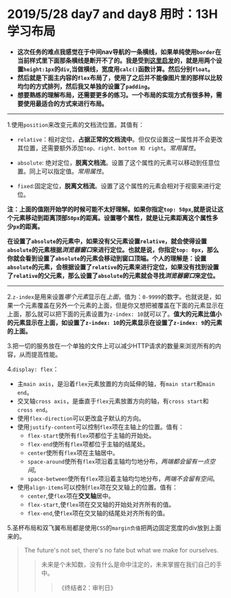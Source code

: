 # 2019/5/28 day7 and day8 用时：13H  学习布局
* **这次任务的难点我感觉在于中间nav导航的一条横线，如果单纯使用`border`在当前样式里下面那条横线是断开不了的。我是受到[这里启发](https://ask.csdn.net/questions/357215)的，就是用两个设置`height:1px`的`div`,当做横线，宽度用`calc()`函数计算。然后分别`float`。**
* **然后就是下面主内容的`flex`布局了，使用了之后并不能像图片里的那样以比较均匀的方式排列，然后我又单独的设置了`padding`。**
* **想要熟练的理解布局，还需要更多的练习。一个布局的实现方式有很多种，需要使用最适合的方式来进行布局。**

---
1.使用`position`来改变元素的文档流位置。其值有：
  * `relative`：相对定位，**占据正常的文档流中**。但仅仅设置这一属性并不会更改其位置，还需要额外添加`top、right、bottom 和 right`。*常用属性*。

  * `absolute`: 绝对定位，**脱离文档流**。设置了这个属性的元素可以移动到任意位置。同上可以指定值。*常用属性*。
  * `fixed`:固定定位，**脱离文档流**。设置了这个属性的元素会相对于视窗来进行定位。

**注：上面的值刚开始学的时候可能不太好理解。如果你指定`top: 50px`,就是说让这个元素移动到距离顶部`50px`的距离。设置哪个属性，就是让元素距离这个属性多少`px`的距离。**

**在设置了`absolute`的元素中，如果没有父元素设置`relative`，就会使得设置`absolute`的元素根据*浏览器窗口*来进行定位。也就是说，你指定`top: 0px`，那么你就会看到设置了`absolute`的元素会移动到窗口顶端。个人的理解是：设置`absolute`的元素，会根据设置了`relative`的元素来进行定位，如果没有找到设置了`relative`的父元素，那么设置了`absolute`的元素就会寻找*浏览器窗口*来定位。**

---

2.`z-index`是用来设置*哪个元素*显示在*上面*，值为：`0-9999`的数字。也就说是，如果一个元素覆盖在另外一个元素的上面，但是你又想把被覆盖在下面的元素显示在上面，那么就可以把下面的元素设置为`z-index: 10`就可以了。**值大的元素比值小的元素显示在上面，如设置了`z-index: 10`的元素显示在设置了`z-index: 9`的元素的上面。**

3.把一切的服务放在一个单独的文件上可以减少HTTP请求的数量来浏览所有的内容，从而提高性能。

4.`display: flex`：
  * 主`main axis`，是沿着`flex`元素放置的方向延伸的轴，有`main start`和`main end`。
  * 交叉轴`cross axis`，是垂直于`flex`元素放置方向的轴，有`cross start`和`cross end`。
  * 使用`flex-direction`可以更改盒子默认的方向。
  * 使用`justify-content`可以控制`flex`项在主轴上的位置。值有：
    * `flex-start`使所有`flex`项都位于主轴的开始处。
    * `flex-end`使所有`flex`项都位于主轴的结尾处。
    * `center`使所有`flex`项在主轴居中。
    * `space-around`使所有`flex`项沿着主轴均匀地分布，*两端都会留有一点空间*。
    * `space-between`使所有`flex`项沿着主轴均匀地分布，*两端不会留有空间*。
  * 使用`align-items`可以控制`flex`项在交叉轴上的位置。值有：
    * `center`,使`flex`项在**交叉轴**居中。
    * `flex-start`,使`flex`项在交叉轴的开始处对齐所有的值。
    * `flex-end`,使`flex`项在交叉轴的结尾处对齐所有的值。

5.圣杯布局和双飞翼布局都是使用`CSS`的`margin负值`把两边固定宽度的div放到上面来的。
>The future's not set, there's no fate but what we make for ourselves.
>>未来是个未知数，没有什么是命中注定的，未来掌握在我们自己的手中。
>>>《终结者2：审判日》
  
